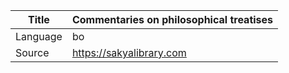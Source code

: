 |Title | Commentaries on philosophical treatises 
| --- | --- 
|Language | bo
|Source | https://sakyalibrary.com